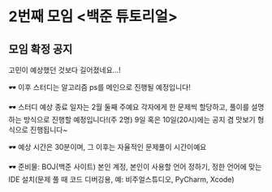 # 2번째 모임 <백준 튜토리얼>
## 모임 확정 공지
고민이 예상했던 것보다 길어졌네요...!

🕶 이후 스터디는 알고리즘 ps를 메인으로 진행될 예정입니다!

🕶 스터디 예상 종료 일자는 2월 둘째 주예요
각자에게 한 문제씩 할당하고, 풀이를 설명하는 방식으로 진행할 예정입니다!(주 2명)
9일 혹은 10일(20시)에는 공지 겸 맛보기 형식으로 진행됩니다~

🕶 예상 시간은 30분이며, 그 이후는 자율적인 문제풀이 시간이예요

🕶 준비물: BOJ(백준 사이트) 본인 계정, 본인이 사용할 언어 정하기, 정한 언어에 맞는 IDE 설치(문제 풀 때 코드 디버깅용,
예: 비주얼스튜디오, PyCharm, Xcode)

